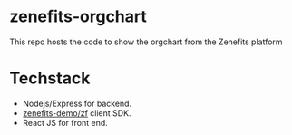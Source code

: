 # zenefits-orgchart
This repo hosts the code to show the orgchart from the Zenefits platform

# Techstack

* Nodejs/Express for backend.
* [zenefits-demo/zf](https://github.com/zenefits-demo/zf) client SDK.
* React JS for front end.

